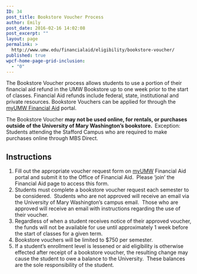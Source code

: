 ```yaml
---
ID: 34
post_title: Bookstore Voucher Process
author: Emily
post_date: 2016-02-16 14:02:08
post_excerpt: ""
layout: page
permalink: >
  http://www.umw.edu/financialaid/eligibility/bookstore-voucher/
published: true
wpcf-home-page-grid-inclusion:
  - "0"
---
```

The Bookstore Voucher process allows students to use a portion of their financial aid refund in the UMW Bookstore up to one week prior to the start of classes. Financial Aid refunds include federal, state, institutional and private resources. Bookstore Vouchers can be applied for through the <a href="https://orgsync.com/115365/chapter">myUMW Financial Aid</a> portal.

The Bookstore Voucher <strong>may not be used online, for rentals, or purchases outside of the University of Mary Washington’s bookstore.  </strong>Exception: Students attending the Stafford Campus who are required to make purchases online through MBS Direct.
<h2>Instructions</h2>
<ol>
 	<li>Fill out the appropriate voucher request form on <a href="https://auth.umw.edu/cas/login?service=https%3A%2F%2Forgsync.com%2Fcas%2Funiversity-of-mary-washington">myUMW</a> Financial Aid portal and submit it to the Office of Financial Aid.  Please ‘join’ the Financial Aid page to access this form.</li>
 	<li>Students must complete a bookstore voucher request each semester to be considered.  Students who are not approved will receive an email via the University of Mary Washington’s campus email.  Those who are approved will receive an email with instructions regarding the use of their voucher.</li>
 	<li>Regardless of when a student receives notice of their approved voucher, the funds will not be available for use until approximately 1 week before the start of classes for a given term.</li>
 	<li>Bookstore vouchers will be limited to $750 per semester.</li>
 	<li>If a student’s enrollment level is lessened or aid eligibility is otherwise effected after receipt of a bookstore voucher, the resulting change may cause the student to owe a balance to the University.  These balances are the sole responsibility of the student.</li>
</ol>